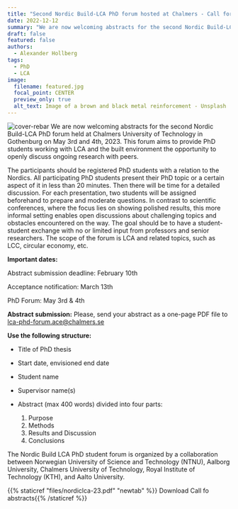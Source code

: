 ```yaml
---
title: "Second Nordic Build-LCA PhD forum hosted at Chalmers - Call for abstracts "
date: 2022-12-12
summary: "We are now welcoming abstracts for the second Nordic Build-LCA PhD forum held at Chalmers University of Technology in Gothenburg"
draft: false
featured: false
authors:
  - Alexander Hollberg
tags:
  - PhD
  - LCA
image:
  filename: featured.jpg
  focal_point: CENTER
  preview_only: true
  alt_text: Image of a brown and black metal reinforcement - Unsplash
---
```

![cover-rebar](featured.jpg)
We are now welcoming abstracts for the second Nordic Build-LCA PhD forum held at Chalmers University of Technology in
Gothenburg on May 3rd and 4th, 2023. This forum aims to provide PhD students working with LCA and the built environment
the opportunity to openly discuss ongoing research with peers.

The participants should be registered PhD students with a relation to the Nordics. All participating PhD students present
their PhD topic or a certain aspect of it in less than 20 minutes. Then there will be time for a detailed discussion. 
For each presentation, two students will be assigned beforehand to prepare and moderate questions. 
In contrast to scientific conferences, where the focus lies on showing polished results, 
this more informal setting enables open discussions about challenging topics and obstacles encountered on the way. 
The goal should be to have a student-student exchange with no or limited input from professors and senior researchers. 
The scope of the forum is LCA and related topics, such as LCC, circular economy, etc.

**Important dates:**

Abstract submission deadline: February 10th

Acceptance notification: March 13th

PhD Forum: May 3rd & 4th


**Abstract submission:**
Please, send your abstract as a one-page PDF file to [lca-phd-forum.ace@chalmers.se](mailto:lca-phd-forum.ace@chalmers.se)


**Use the following structure:**

* Title of PhD thesis
* Start date, envisioned end date
* Student name
* Supervisor name(s)
* Abstract (max 400 words) divided into four parts:

  1. Purpose
  2. Methods
  3. Results and Discussion
  4. Conclusions

The Nordic Build LCA PhD student forum is organized by a collaboration between Norwegian University of Science and 
Technology (NTNU), Aalborg University, Chalmers University of Technology, Royal Institute of Technology (KTH), and 
Aalto University.

{{% staticref "files/nordiclca-23.pdf" "newtab" %}} Download Call fo abstracts{{% /staticref %}}
<!--EndFragment-->
